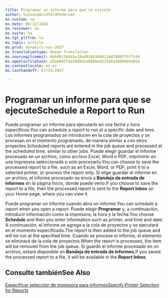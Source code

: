 ```yaml
---
title: Programar un informe para que se ejecute
author: SusanneWindfeldPedersen
ms.custom: na
ms.date: 09/22/2016
ms.reviewer: na
ms.suite: na
ms.tgt_pltfrm: na
ms.topic: article
ms.prod: dynamics-nav-2017
ms.translationtype: Human Translation
ms.sourcegitcommit: 6b60b1344a1e18ad91863046110df880f75f7c04
ms.openlocfilehash: d3aa98ffdaf6d9d1e88b6ed233e8a38808b5d05b
ms.contentlocale: es-es
ms.lasthandoff: 07/19/2017

---
```

    
# <a name="schedule-a-report-to-run"></a><span data-ttu-id="a6779-102">Programar un informe para que se ejecute</span><span class="sxs-lookup"><span data-stu-id="a6779-102">Schedule a Report to Run</span></span>
<span data-ttu-id="a6779-103">Puede programar un informe para ejecutarlo en una fecha y hora específicos.</span><span class="sxs-lookup"><span data-stu-id="a6779-103">You can schedule a report to run at a specific date and time.</span></span> <span data-ttu-id="a6779-104">Los informes programados se introducen en la cola de proyectos y se procesan en el momento programado, de manera similar a con otros proyectos.</span><span class="sxs-lookup"><span data-stu-id="a6779-104">Scheduled reports are entered in the job queue and processed at the scheduled time, similar to other jobs.</span></span> <span data-ttu-id="a6779-105">Puede elegir guardar el informe procesado en un archivo, como archivo Excel, Word o PDF, imprimirlo en una impresora seleccionada o solo procesarlo.</span><span class="sxs-lookup"><span data-stu-id="a6779-105">You can choose to save the processed report to a file, such as an Excel, Word, or PDF, print it to a selected printer, or process the report only.</span></span> <span data-ttu-id="a6779-106">Si elige guardar el informe en un archivo, el informe procesado se envía a **Bandeja de entrada de informes** en la página Inicio, donde puede verlo.</span><span class="sxs-lookup"><span data-stu-id="a6779-106">If you choose to save the report to a file, then the processed report is sent to the **Report Inbox** on your Home page, where you can view it.</span></span> 

<span data-ttu-id="a6779-107">Puede programar un informe cuando abra un informe.</span><span class="sxs-lookup"><span data-stu-id="a6779-107">You can schedule a report when you open a report.</span></span> <span data-ttu-id="a6779-108">Puede elegir **Programar** y, a continuación, introducir información como la impresora, la hora y la fecha.</span><span class="sxs-lookup"><span data-stu-id="a6779-108">You choose **Schedule** and then you enter information such as printer, and time and date.</span></span> <span data-ttu-id="a6779-109">A continuación, el informe se agrega a la cola de proyectos y se ejecutará en el momento especificado.</span><span class="sxs-lookup"><span data-stu-id="a6779-109">The report is then added to the job queue and will be run at the specified time.</span></span> <span data-ttu-id="a6779-110">Cuando se procese el informe, el elemento se eliminará de la cola de proyectos.</span><span class="sxs-lookup"><span data-stu-id="a6779-110">When the report is processed, the item will be removed from the job queue.</span></span> <span data-ttu-id="a6779-111">Si guardó el informe procesado en un archivo, estará disponible en **Bandeja de entrada de informes**.</span><span class="sxs-lookup"><span data-stu-id="a6779-111">If you saved the processed report to a file, it will be available in the **Report Inbox**.</span></span>

## <a name="see-also"></a><span data-ttu-id="a6779-112">Consulte también</span><span class="sxs-lookup"><span data-stu-id="a6779-112">See Also</span></span>
[<span data-ttu-id="a6779-113">Especificar selección de impresora para informes</span><span class="sxs-lookup"><span data-stu-id="a6779-113">Specify Printer Selection for Reports</span></span>](ui-specify-printer-selection-reports.md) 

 


